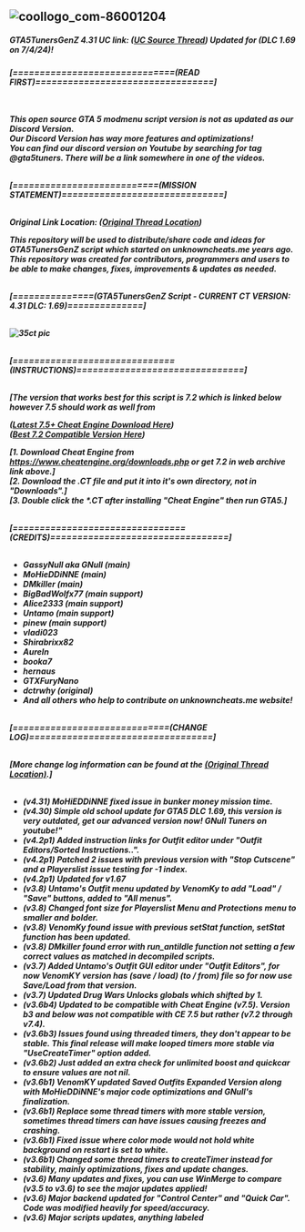 ![coollogo_com-86001204](https://user-images.githubusercontent.com/121238089/215266662-298b1de1-e38d-4a27-9e22-4cd2bce23735.png)
-
<h5>GTA5TunersGenZ 4.31 UC link: (<a href="https://www.unknowncheats.me/forum/grand-theft-auto-v/645136-gta5tunersgenz-4-3-a.html" target="_blank">UC Source Thread</a>) Updated for (DLC 1.69 on 7/4/24)!
</h5>
<h5>[==============================(READ FIRST)=================================]<br><br><br>

This open source GTA 5 modmenu script version is not as updated as our Discord Version.<br>
Our Discord Version has way more features and optimizations!<br>
You can find our discord version on Youtube by searching for tag @gta5tuners. There will be a link somewhere in one of the videos.<br><br>

 [===========================(MISSION STATEMENT)==============================]<br><br>

Original Link Location: (<a href="https://www.unknowncheats.me/forum/grand-theft-auto-v/474288-gtatunersscriptgenz-3-0-1-57-final-cut.html#post3273389" target="_blank">[Original Thread Location](https://web.archive.org/web/20201105113906/https://github.com/cheat-engine/cheat-engine/releases/download/7.2/CheatEngine72.exe)</a>)

This repository will be used to distribute/share code and ideas for GTA5TunersGenZ script which started on unknowncheats.me years ago.
This repository was created for contributors, programmers and users to be able to make changes, fixes, improvements & updates as needed.<br><br>
  
[===============(GTA5TunersGenZ Script - CURRENT CT VERSION: 4.31 DLC: 1.69)==============]<br><br>

![35ct pic](https://user-images.githubusercontent.com/121238089/215269685-99fb7326-c929-4e38-801c-5f284ded47af.PNG)<br><br>

[==============================(INSTRUCTIONS)===============================]<br><br>

[The version that works best for this script is 7.2 which is linked below however 7.5 should work as well from<br>

(<a href="https://www.cheatengine.org/downloads.php" target="_blank">Latest 7.5+ Cheat Engine Download Here</a>)<br> 
(<a href="https://web.archive.org/web/20201105113906/https://github.com/cheat-engine/cheat-engine/releases/download/7.2/CheatEngine72.exe" target="_blank">Best 7.2 Compatible Version Here</a>)

[1. Download Cheat Engine from https://www.cheatengine.org/downloads.php or get 7.2 in web archive link above.]<br>
[2. Download the .CT file and put it into it's own directory, not in "Downloads".]<br>
[3. Double click the *.CT after installing "Cheat Engine" then run GTA5.]<br><br>

[================================(CREDITS)=================================]<br><br>

- GassyNull aka GNull (main)<br>
- MoHieDDiNNE (main)<br>
- DMkiller (main)<br>
- BigBadWolfx77 (main support)<br>
- Alice2333 (main support)<br>
- Untamo (main support)<br>
- pinew (main support)<br>
- vladi023<br>
- Shirabrixx82<br>
- AureIn<br>
- booka7<br>
- hernaus<br>
- GTXFuryNano<br>
- dctrwhy (original)<br>
- And all others who help to contribute on unknowncheats.me website!<br><br>

[=============================(CHANGE LOG)==================================]<br><br>

[More change log information can be found at the <a href="https://www.unknowncheats.me/forum/grand-theft-auto-v/474288-gtatunersscriptgenz-3-0-1-57-final-cut.html#post3273389">(Original Thread Location)</a>.]<br><br>

- (v4.31) MoHiEDDiNNE fixed issue in bunker money mission time.
- (v4.30) Simple old school update for GTA5 DLC 1.69, this version is very outdated, get our advanced version now! GNull Tuners on youtube!"
- (v4.2p1) Added instruction links for Outfit editor under "Outfit Editors/Sorted Instructions..".
- (v4.2p1) Patched 2 issues with previous version with "Stop Cutscene" and a Playerslist issue testing for -1 index.
- (v4.2p1) Updated for v1.67
- (v3.8) Untamo's Outfit menu updated by VenomKy to add "Load" / "Save" buttons, added to "All menus".
- (v3.8) Changed font size for Playerslist Menu and Protections menu to smaller and bolder.
- (v3.8) VenomKy found issue with previous setStat function, setStat function has been updated.
- (v3.8) DMkiller found error with run_antiIdle function not setting a few correct values as matched in decompiled scripts.
- (v3.7) Added Untamo's Outfit GUI editor under "Outfit Editors", for now VenomKY version has (save / load) (to / from) file so for now use Save/Load from that version.
- (v3.7) Updated Drug Wars Unlocks globals which shifted by 1.
- (v3.6b4) Updated to be compatible with Cheat Engine (v7.5). Version b3 and below was not compatible with CE 7.5 but rather (v7.2 through v7.4).
- (v3.6b3) Issues found using threaded timers, they don't appear to be stable. This final release will make looped timers more stable via "UseCreateTimer" option added.
- (v3.6b2) Just added an extra check for unlimited boost and quickcar to ensure values are not nil.
- (v3.6b1) VenomKY updated Saved Outfits Expanded Version along with MoHieDDiNNE's major code optimizations and GNull's finalization.
- (v3.6b1) Replace some thread timers with more stable version, sometimes thread timers can have issues causing freezes and crashing.
- (v3.6b1) Fixed issue where color mode would not hold white background on restart is set to white.
- (v3.6b1) Changed some thread timers to createTimer instead for stability, mainly optimizations, fixes and update changes.
- (v3.6) Many updates and fixes, you can use WinMerge to compare (v3.5 to v3.6) to see the major updates applied!
- (v3.6) Major backend updated for "Control Center" and "Quick Car". Code was modified heavily for speed/accuracy.
- (v3.6) Major scripts updates, anything labeled <script> has been modified under "Main Table", right-click and compare to previous version.
- (v3.5) Added "CarPic Toggle" to Playerslist menu and "Control Center" and updated the pictures to select from.
- (v3.5) Added temporary remote protection patch that's been bricking people's accounts. Google Tez2 remote exploit for more information.<br>
- (v3.5) Playerslist backend majorly modified to fix multiple issues and increase speed.<br>
- (v3.5) Updated Important automated background timers for better speed and accuracy.<br>
- (v3.5) Updated Playerslist to display smoother than previous versions and updated Playerslist display for Joined/Parted not to display at the same time on a reconnect.<br>
- (v3.4) Added who is session host to Playerslist, MoHieDDiNNE updated get Player URL pictures to remove lag when selecting users.<br>
- (v3.4) DMkiller added "Online Time Settings" and MoHieDDiNNE updated a "Refill Ammo" function provided by MoHieDDiNNE.<br>
- (v3.4) More offsets added for Weapons, Vehicles, Vehicle Weapons and Stone Hatchet added.<br>
- (v3.4) Playerslist updated for speed and to display safe money and added addtional buttons and features for ease of use.</h5>

<H6>Search terms: GTA GTAV GTA5 modmenu modding mod mods grand theft auto</H6>
